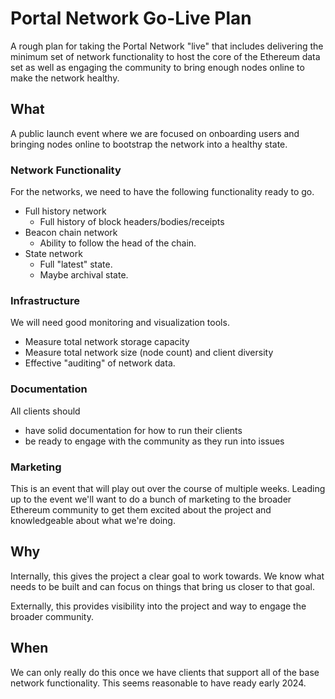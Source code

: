 # Portal Network Go-Live Plan

A rough plan for taking the Portal Network "live" that includes delivering the
minimum set of network functionality to host the core of the Ethereum data set
as well as engaging the community to bring enough nodes online to make the
network healthy.

## What

A public launch event where we are focused on onboarding users and bringing
nodes online to bootstrap the network into a healthy state.

### Network Functionality

For the networks, we need to have the following functionality ready to go.

- Full history network
  - Full history of block headers/bodies/receipts
- Beacon chain network
  - Ability to follow the head of the chain.
- State network
  - Full "latest" state.
  - Maybe archival state.

### Infrastructure

We will need good monitoring and visualization tools.

- Measure total network storage capacity
- Measure total network size (node count) and client diversity
- Effective "auditing" of network data.

### Documentation

All clients should 

- have solid documentation for how to run their clients
- be ready to engage with the community as they run into issues

### Marketing

This is an event that will play out over the course of multiple weeks.  Leading
up to the event we'll want to do a bunch of marketing to the broader Ethereum
community to get them excited about the project and knowledgeable about what
we're doing.

## Why

Internally, this gives the project a clear goal to work towards.  We know what needs to be built and can focus on things that bring us closer to that goal.

Externally, this provides visibility into the project and way to engage the broader community.

## When

We can only really do this once we have clients that support all of the base
network functionality.  This seems reasonable to have ready early 2024.
